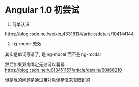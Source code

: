 # Angular 1.0 初尝试

1. 简单认识

https://blog.csdn.net/weixin_43318134/article/details/104144144

2. ng-model 无效

其实是单词写错了, 是 ng-model 而不是 ng-modal

然后如果双向绑定无效可以看看:
https://blog.csdn.net/u013451157/article/details/60866210

但是我的问题是通过用对象保存值来获取到的
